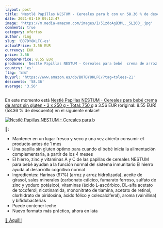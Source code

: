 ```yaml
---
layout: post
title: 'Nestlé Papillas NESTUM - Cereales para b con un 58.36 % de descuento'
date: 2021-01-19 09:12:47
image: 'https://m.media-amazon.com/images/I/51zdoAgB3ML._SL200_.jpg'
comments: true
category: ofertas
author: ring
slug: 'B07DY8KLFC-es'
actualPrice: 3.56 EUR
currency: EUR
price: 3.56
comparePrice: 8.55 EUR
prodname: 'Nestlé Papillas NESTUM - Cereales para bebé  crema de arroz sin gluten - 3 x 250 g - Total: 750 g'
country: 'es'
flag: '🇪🇸'
buyurl: 'https://www.amazon.es/dp/B07DY8KLFC/?tag=tolees-21'
descuento: '58.36'
average: '3.56'
---
```


En este momento está [Nestlé Papillas NESTUM - Cereales para bebé  crema de arroz sin gluten - 3 x 250 g - Total: 750 g](https://www.amazon.es/dp/B07DY8KLFC/?tag=tolees-21) a 3.56 EUR (original: 8.55 EUR) (58.36 %  de descuento) en el siguiente enlace!

[![Nestlé Papillas NESTUM - Cereales para b](https://m.media-amazon.com/images/I/51zdoAgB3ML._SL200_.jpg)](https://www.amazon.es/dp/B07DY8KLFC/?tag=tolees-21)

🔎:

- Mantener en un lugar fresco y seco y una vez abierto consumir el producto antes de 1 mes
- Una papilla sin gluten óptimo para cuando el bebé inicia la alimentación complementaria, a partir de los 4 meses
- El hierro, zinc y vitaminas A y C de las papillas de cereales NESTUM para bebé ayudan a la función normal del sistema inmunitario El hierro ayuda al desarrollo cognitivo normal
- Ingredientes: Harinas (97%) (arroz y arroz hidrolizada), aceite de girasol, sales minerales (carbonato cálcico, fumarato ferroso, sulfato de zinc y yoduro potásico), vitaminas (ácido L-ascórbico, DL-alfa acetato de tocoferol, nicotinamida, mononitrato de tiamina, acetato de retinol, clorhidrato de piridoxina, ácido fólico y colecalciferol), aroma (vainillina) y bifidobacterias
- Puede contener leche
- Nuevo formato más práctico, ahora en lata

[🛒 Aquí!!!](https://www.amazon.es/dp/B07DY8KLFC/?tag=tolees-21)
